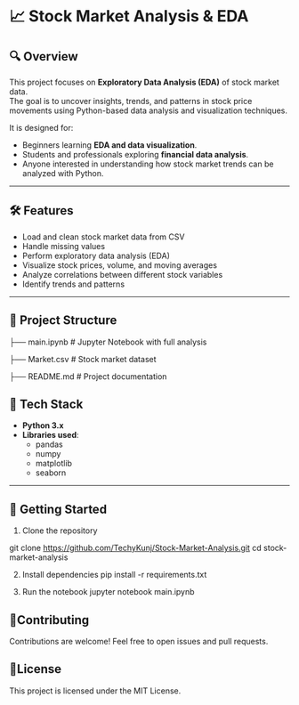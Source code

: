 # 📈 Stock Market Analysis & EDA

## 🔍 Overview
This project focuses on **Exploratory Data Analysis (EDA)** of stock market data.  
The goal is to uncover insights, trends, and patterns in stock price movements using Python-based data analysis and visualization techniques.  

It is designed for:
- Beginners learning **EDA and data visualization**.
- Students and professionals exploring **financial data analysis**.
- Anyone interested in understanding how stock market trends can be analyzed with Python.  

---

## 🛠️ Features
- Load and clean stock market data from CSV  
- Handle missing values  
- Perform exploratory data analysis (EDA)  
- Visualize stock prices, volume, and moving averages  
- Analyze correlations between different stock variables  
- Identify trends and patterns  

---

## 📂 Project Structure

├── main.ipynb # Jupyter Notebook with full analysis

├── Market.csv # Stock market dataset

├── README.md # Project documentation


## 🧰 Tech Stack
- **Python 3.x**  
- **Libraries used**:  
  - pandas  
  - numpy  
  - matplotlib  
  - seaborn  

---

## 🚀 Getting Started

1. Clone the repository

git clone https://github.com/TechyKunj/Stock-Market-Analysis.git
     cd stock-market-analysis

2. Install dependencies
   pip install -r requirements.txt

3. Run the notebook
jupyter notebook main.ipynb


## 🤝Contributing
Contributions are welcome! Feel free to open issues and pull requests.

## 📜License
This project is licensed under the MIT License.
